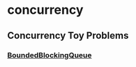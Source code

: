 # concurrency
## Concurrency Toy Problems
### [BoundedBlockingQueue](https://github.com/pavelkushtia/concurrency/blob/main/bounded_blocking_queue.cc)
